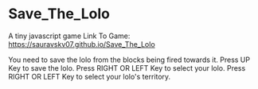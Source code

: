 # Save_The_Lolo
A tiny javascript game
Link To Game: https://sauravskv07.github.io/Save_The_Lolo

You need to save the lolo from the blocks being fired towards it.
Press UP Key to save the lolo.
Press RIGHT OR LEFT Key to select your lolo.
Press RIGHT OR LEFT Key to select your lolo's territory.
